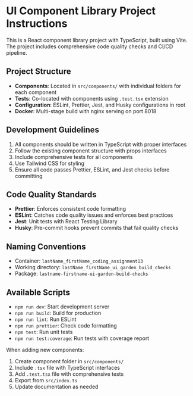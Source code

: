 <!-- Use this file to provide workspace-specific custom instructions to Copilot. For more details, visit https://code.visualstudio.com/docs/copilot/copilot-customization#_use-a-githubcopilotinstructionsmd-file -->

# UI Component Library Project Instructions

This is a React component library project with TypeScript, built using Vite. The project includes comprehensive code quality checks and CI/CD pipeline.

## Project Structure

- **Components**: Located in `src/components/` with individual folders for each component
- **Tests**: Co-located with components using `.test.tsx` extension
- **Configuration**: ESLint, Prettier, Jest, and Husky configurations in root
- **Docker**: Multi-stage build with nginx serving on port 8018

## Development Guidelines

1. All components should be written in TypeScript with proper interfaces
2. Follow the existing component structure with props interfaces
3. Include comprehensive tests for all components
4. Use Tailwind CSS for styling
5. Ensure all code passes Prettier, ESLint, and Jest checks before committing

## Code Quality Standards

- **Prettier**: Enforces consistent code formatting
- **ESLint**: Catches code quality issues and enforces best practices
- **Jest**: Unit tests with React Testing Library
- **Husky**: Pre-commit hooks prevent commits that fail quality checks

## Naming Conventions

- Container: `lastName_firstName_coding_assignment13`
- Working directory: `lastName_firstName_ui_garden_build_checks`
- Package: `lastname-firstname-ui-garden-build-checks`

## Available Scripts

- `npm run dev`: Start development server
- `npm run build`: Build for production
- `npm run lint`: Run ESLint
- `npm run prettier`: Check code formatting
- `npm test`: Run unit tests
- `npm run test:coverage`: Run tests with coverage report

When adding new components:

1. Create component folder in `src/components/`
2. Include `.tsx` file with TypeScript interfaces
3. Add `.test.tsx` file with comprehensive tests
4. Export from `src/index.ts`
5. Update documentation as needed
